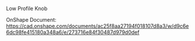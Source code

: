Low Profile Knob

OnShape Document: https://cad.onshape.com/documents/ac25f8aa27194f018107d8a3/w/d9c6e6dc98fe415180a348a6/e/273716e84f30487d979d0def
